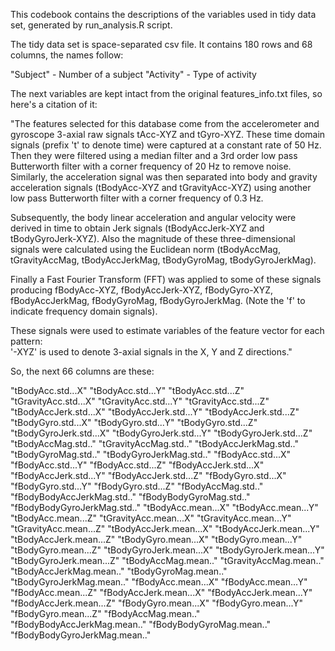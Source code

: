 This codebook contains the descriptions of the variables used in tidy data set, generated by run_analysis.R script.

The tidy data set is space-separated csv file. 
It contains 180 rows and 68 columns, the names follow:

"Subject" - Number of a subject
"Activity" - Type of activity

The next variables are kept intact from the original features_info.txt files, so here's a citation of it:

"The features selected for this database come from the accelerometer and gyroscope 3-axial raw signals tAcc-XYZ and tGyro-XYZ. These time domain signals (prefix 't' to denote time) were captured at a constant rate of 50 Hz. Then they were filtered using a median filter and a 3rd order low pass Butterworth filter with a corner frequency of 20 Hz to remove noise. Similarly, the acceleration signal was then separated into body and gravity acceleration signals (tBodyAcc-XYZ and tGravityAcc-XYZ) using another low pass Butterworth filter with a corner frequency of 0.3 Hz. 

Subsequently, the body linear acceleration and angular velocity were derived in time to obtain Jerk signals (tBodyAccJerk-XYZ and tBodyGyroJerk-XYZ). Also the magnitude of these three-dimensional signals were calculated using the Euclidean norm (tBodyAccMag, tGravityAccMag, tBodyAccJerkMag, tBodyGyroMag, tBodyGyroJerkMag). 

Finally a Fast Fourier Transform (FFT) was applied to some of these signals producing fBodyAcc-XYZ, fBodyAccJerk-XYZ, fBodyGyro-XYZ, fBodyAccJerkMag, fBodyGyroMag, fBodyGyroJerkMag. (Note the 'f' to indicate frequency domain signals). 

These signals were used to estimate variables of the feature vector for each pattern:  
'-XYZ' is used to denote 3-axial signals in the X, Y and Z directions."

So, the next 66 columns are these:

"tBodyAcc.std...X"
"tBodyAcc.std...Y"
"tBodyAcc.std...Z"
"tGravityAcc.std...X"
"tGravityAcc.std...Y"
"tGravityAcc.std...Z"
"tBodyAccJerk.std...X"
"tBodyAccJerk.std...Y"
"tBodyAccJerk.std...Z"
"tBodyGyro.std...X"
"tBodyGyro.std...Y"
"tBodyGyro.std...Z"
"tBodyGyroJerk.std...X"
"tBodyGyroJerk.std...Y"
"tBodyGyroJerk.std...Z"
"tBodyAccMag.std.."
"tGravityAccMag.std.."
"tBodyAccJerkMag.std.."
"tBodyGyroMag.std.."
"tBodyGyroJerkMag.std.."
"fBodyAcc.std...X"
"fBodyAcc.std...Y"
"fBodyAcc.std...Z"
"fBodyAccJerk.std...X"
"fBodyAccJerk.std...Y"
"fBodyAccJerk.std...Z"
"fBodyGyro.std...X"
"fBodyGyro.std...Y"
"fBodyGyro.std...Z"
"fBodyAccMag.std.."
"fBodyBodyAccJerkMag.std.."
"fBodyBodyGyroMag.std.."
"fBodyBodyGyroJerkMag.std.."
"tBodyAcc.mean...X"
"tBodyAcc.mean...Y"
"tBodyAcc.mean...Z"
"tGravityAcc.mean...X"
"tGravityAcc.mean...Y"
"tGravityAcc.mean...Z"
"tBodyAccJerk.mean...X"
"tBodyAccJerk.mean...Y"
"tBodyAccJerk.mean...Z"
"tBodyGyro.mean...X"
"tBodyGyro.mean...Y"
"tBodyGyro.mean...Z"
"tBodyGyroJerk.mean...X"
"tBodyGyroJerk.mean...Y"
"tBodyGyroJerk.mean...Z"
"tBodyAccMag.mean.."
"tGravityAccMag.mean.."
"tBodyAccJerkMag.mean.."
"tBodyGyroMag.mean.."
"tBodyGyroJerkMag.mean.."
"fBodyAcc.mean...X"
"fBodyAcc.mean...Y"
"fBodyAcc.mean...Z"
"fBodyAccJerk.mean...X"
"fBodyAccJerk.mean...Y"
"fBodyAccJerk.mean...Z"
"fBodyGyro.mean...X"
"fBodyGyro.mean...Y"
"fBodyGyro.mean...Z"
"fBodyAccMag.mean.."
"fBodyBodyAccJerkMag.mean.."
"fBodyBodyGyroMag.mean.."
"fBodyBodyGyroJerkMag.mean.."